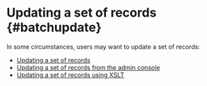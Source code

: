 # Updating a set of records {#batchupdate}

In some circumstances, users may want to update a set of records:

-   [Updating a set of records](batchediting.md)
-   [Updating a set of records from the admin console](batchupdate-from-admin.md)
-   [Updating a set of records using XSLT](batchupdate-xsl.md)
